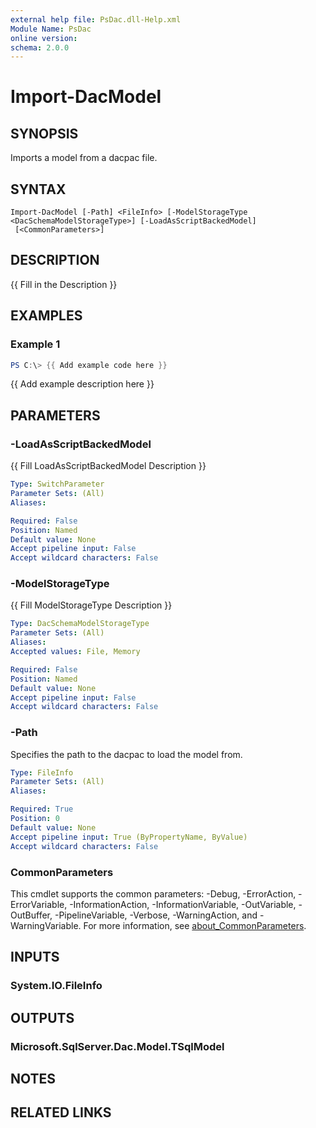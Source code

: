 ```yaml
---
external help file: PsDac.dll-Help.xml
Module Name: PsDac
online version:
schema: 2.0.0
---
```


# Import-DacModel

## SYNOPSIS
Imports a model from a dacpac file.

## SYNTAX

```
Import-DacModel [-Path] <FileInfo> [-ModelStorageType <DacSchemaModelStorageType>] [-LoadAsScriptBackedModel]
 [<CommonParameters>]
```

## DESCRIPTION
{{ Fill in the Description }}

## EXAMPLES

### Example 1
```powershell
PS C:\> {{ Add example code here }}
```

{{ Add example description here }}

## PARAMETERS

### -LoadAsScriptBackedModel
{{ Fill LoadAsScriptBackedModel Description }}

```yaml
Type: SwitchParameter
Parameter Sets: (All)
Aliases:

Required: False
Position: Named
Default value: None
Accept pipeline input: False
Accept wildcard characters: False
```

### -ModelStorageType
{{ Fill ModelStorageType Description }}

```yaml
Type: DacSchemaModelStorageType
Parameter Sets: (All)
Aliases:
Accepted values: File, Memory

Required: False
Position: Named
Default value: None
Accept pipeline input: False
Accept wildcard characters: False
```

### -Path
Specifies the path to the dacpac to load the model from.

```yaml
Type: FileInfo
Parameter Sets: (All)
Aliases:

Required: True
Position: 0
Default value: None
Accept pipeline input: True (ByPropertyName, ByValue)
Accept wildcard characters: False
```

### CommonParameters
This cmdlet supports the common parameters: -Debug, -ErrorAction, -ErrorVariable, -InformationAction, -InformationVariable, -OutVariable, -OutBuffer, -PipelineVariable, -Verbose, -WarningAction, and -WarningVariable. For more information, see [about_CommonParameters](http://go.microsoft.com/fwlink/?LinkID=113216).

## INPUTS

### System.IO.FileInfo

## OUTPUTS

### Microsoft.SqlServer.Dac.Model.TSqlModel

## NOTES

## RELATED LINKS
